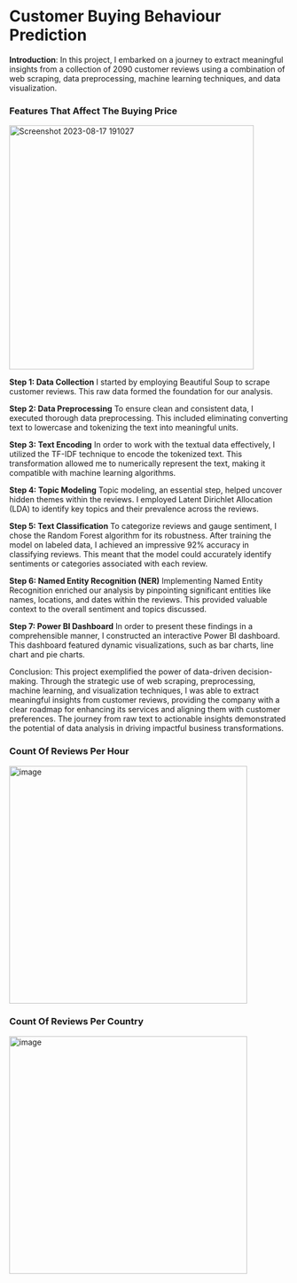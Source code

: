 # Customer Buying Behaviour Prediction

**Introduction**:
In this project, I embarked on a journey to extract meaningful insights from a collection of 2090 customer reviews using a combination of web scraping, data preprocessing, machine learning techniques, and data visualization.

### Features That Affect The Buying Price 
<div>
    <img width="441" alt="Screenshot 2023-08-17 191027" src="https://github.com/roshan9900/British_Airways_Virtual_Pro/assets/115538447/6f213b58-3eb2-4581-a648-f71c427b5ba1" alt="feature importance" width="300" />
    </div>


**Step 1: Data Collection**
I started by employing Beautiful Soup to scrape customer reviews. This raw data formed the foundation for our analysis.

**Step 2: Data Preprocessing**
To ensure clean and consistent data, I executed thorough data preprocessing. This included eliminating converting text to lowercase and tokenizing the text into meaningful units.

**Step 3: Text Encoding**
In order to work with the textual data effectively, I utilized the TF-IDF technique to encode the tokenized text. This transformation allowed me to numerically represent the text, making it compatible with machine learning algorithms.

**Step 4: Topic Modeling**
Topic modeling, an essential step, helped uncover hidden themes within the reviews. I employed Latent Dirichlet Allocation (LDA) to identify key topics and their prevalence across the reviews.

**Step 5: Text Classification**
To categorize reviews and gauge sentiment, I chose the Random Forest algorithm for its robustness. After training the model on labeled data, I achieved an impressive 92% accuracy in classifying reviews. This meant that the model could accurately identify sentiments or categories associated with each review.

**Step 6: Named Entity Recognition (NER)**
Implementing Named Entity Recognition enriched our analysis by pinpointing significant entities like names, locations, and dates within the reviews. This provided valuable context to the overall sentiment and topics discussed.

**Step 7: Power BI Dashboard**
In order to present these findings in a comprehensible manner, I constructed an interactive Power BI dashboard. This dashboard featured dynamic visualizations, such as bar charts, line chart and pie charts.

Conclusion:
This project exemplified the power of data-driven decision-making. Through the strategic use of web scraping, preprocessing, machine learning, and visualization techniques, I was able to extract meaningful insights from customer reviews, providing the company with a clear roadmap for enhancing its services and aligning them with customer preferences. The journey from raw text to actionable insights demonstrated the potential of data analysis in driving impactful business transformations.


### Count Of Reviews Per Hour
<div align="left">
    <img width="429" alt="image" src="https://github.com/roshan9900/British_Airways_Virtual_Pro/assets/115538447/57430662-44c4-45a1-9bcb-af21eb2a472a" alt="Image " width="300" />
    </div>

### Count Of Reviews Per Country
<div align="left">
    <img width="429" alt="image" src="https://github.com/roshan9900/British_Airways_Virtual_Pro/assets/115538447/45fe5309-a244-4da0-942a-65c27504b796" alt="Image " width="300" />
    </div>



